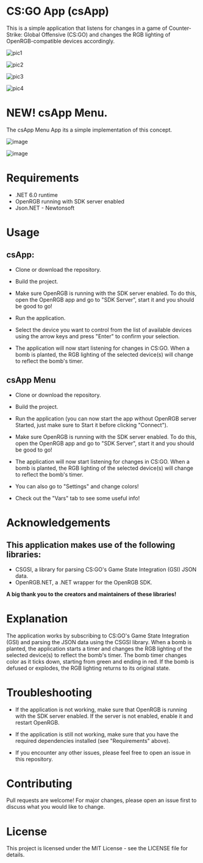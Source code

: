 # CS:GO App (csApp)
This is a simple application that listens for changes in a game of Counter-Strike: Global Offensive (CS:GO) and changes the RGB lighting of OpenRGB-compatible devices accordingly.

![pic1](https://user-images.githubusercontent.com/52952716/224498884-cf5cf964-d2ee-49cc-afe3-69faa4ffcc97.png)

![pic2](https://user-images.githubusercontent.com/52952716/224498919-b617e468-88c2-4536-b00a-5f5adef21a1b.png)

![pic3](https://user-images.githubusercontent.com/52952716/224498937-49d121f0-2793-4336-8750-a5cc80f3992a.png)

![pic4](https://user-images.githubusercontent.com/52952716/224498951-0eed7449-d983-4f2d-b1c3-3f2f1a3718de.png)

# NEW! csApp Menu.
The csApp Menu App its a simple implementation of this concept. 

![image](https://user-images.githubusercontent.com/52952716/225639610-14957d83-80e7-40d4-85d0-ed4f89d171f0.png)

![image](https://user-images.githubusercontent.com/52952716/225639761-0feae606-6e65-41f1-ac25-b74e5560d05b.png)


# Requirements
- .NET 6.0 runtime
- OpenRGB running with SDK server enabled
- Json.NET - Newtonsoft

# Usage

## csApp:
- Clone or download the repository.

- Build the project.

- Make sure OpenRGB is running with the SDK server enabled. To do this, open the OpenRGB app and go to "SDK Server", start it and you should be good to go! 

- Run the application.

- Select the device you want to control from the list of available devices using the arrow keys and press "Enter" to confirm your selection.

- The application will now start listening for changes in CS:GO. When a bomb is planted, the RGB lighting of the selected device(s) will change to reflect the bomb's timer.


## csApp Menu
- Clone or download the repository.

- Build the project.

- Run the application (you can now start the app without OpenRGB server Started, just make sure to Start it before clicking "Connect").

- Make sure OpenRGB is running with the SDK server enabled. To do this, open the OpenRGB app and go to "SDK Server", start it and you should be good to go! 

- The application will now start listening for changes in CS:GO. When a bomb is planted, the RGB lighting of the selected device(s) will change to reflect the bomb's timer.

- You can also go to "Settings" and change colors! 

- Check out the "Vars" tab to see some useful info! 

# Acknowledgements
## This application makes use of the following libraries:

- CSGSI, a library for parsing CS:GO's Game State Integration (GSI) JSON data.
- OpenRGB.NET, a .NET wrapper for the OpenRGB SDK.

**A big thank you to the creators and maintainers of these libraries!**

# Explanation
The application works by subscribing to CS:GO's Game State Integration (GSI) and parsing the JSON data using the CSGSI library. When a bomb is planted, the application starts a timer and changes the RGB lighting of the selected device(s) to reflect the bomb's timer. The bomb timer changes color as it ticks down, starting from green and ending in red. If the bomb is defused or explodes, the RGB lighting returns to its original state.

# Troubleshooting
- If the application is not working, make sure that OpenRGB is running with the SDK server enabled. If the server is not enabled, enable it and restart OpenRGB.

- If the application is still not working, make sure that you have the required dependencies installed (see "Requirements" above).

- If you encounter any other issues, please feel free to open an issue in this repository.

# Contributing
Pull requests are welcome! For major changes, please open an issue first to discuss what you would like to change.

# License
This project is licensed under the MIT License - see the LICENSE file for details.
